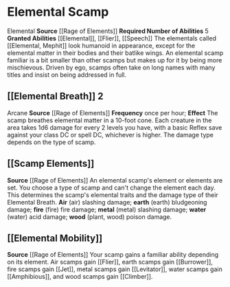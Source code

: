 ﻿---
id: '28'
name: Elemental Scamp
source: '[[DATABASE/source/Rage of Elements|Rage of Elements]]'
trait: null

---
# Elemental Scamp

<span class="item-trait">Elemental</span>
**Source** [[Rage of Elements]]
**Required Number of Abilities** 5
**Granted Abilities** [[Elemental]], [[Flier]], [[Speech]]
The elementals called [[Elemental, Mephit]] look humanoid in appearance, except for the elemental matter in their bodies and their batlike wings. An elemental scamp familiar is a bit smaller than other scamps but makes up for it by being more mischievous. Driven by ego, scamps often take on long names with many titles and insist on being addressed in full.

## [[Elemental Breath]] <span class="action-icon">2</span>

<span class="item-trait">Arcane</span>
**Source** [[Rage of Elements]]
**Frequency** once per hour; **Effect** The scamp breathes elemental matter in a 10-foot cone. Each creature in the area takes 1d6 damage for every 2 levels you have, with a basic Reflex save against your class DC or spell DC, whichever is higher. The damage type depends on the type of scamp.

## [[Scamp Elements]]

**Source** [[Rage of Elements]]
An elemental scamp's element or elements are set. You choose a type of scamp and can't change the element each day. This determines the scamp's elemental traits and the damage type of their Elemental Breath. **Air** (air) slashing damage; **earth** (earth) bludgeoning damage; **fire** (fire) fire damage; **metal** (metal) slashing damage; **water** (water) acid damage; **wood** (plant, wood) poison damage.

## [[Elemental Mobility]]

**Source** [[Rage of Elements]]
Your scamp gains a familiar ability depending on its element. Air scamps gain [[Flier]], earth scamps gain [[Burrower]], fire scamps gain [[Jet]], metal scamps gain [[Levitator]], water scamps gain [[Amphibious]], and wood scamps gain [[Climber]].